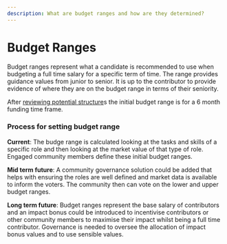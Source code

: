 ```yaml
---
description: What are budget ranges and how are they determined?
---
```


# Budget Ranges

Budget ranges represent what a candidate is recommended to use when budgeting a full time salary for a specific term of time. The range provides guidance values from junior to senior. It is up to the contributor to provide evidence of where they are on the budget range in terms of their seniority.



After [reviewing potential structure](../../analysis/contributor-structure.md)s the initial budget range is for a 6 month funding time frame.



### Process for setting budget range

**Current**: The budge range is calculated looking at the tasks and skills of a specific role and then looking at the market value of that type of role. Engaged community members define these initial budget ranges.

**Mid term future**: A community governance solution could be added that helps with ensuring the roles are well defined and market data is available to inform the voters. The community then can vote on the lower and upper budget ranges.

**Long term future**: Budget ranges represent the base salary of contributors and an impact bonus could be introduced to incentivise contributors or other community members to maximise their impact whilst being a full time contributor. Governance is needed to oversee the allocation of impact bonus values and to use sensible values.
